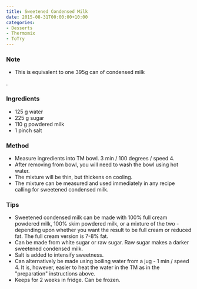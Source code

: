 ```yaml
---
title: Sweetened Condensed Milk
date: 2015-08-31T00:00:00+10:00
categories:
- Desserts
- Thermomix
- ToTry
---
```









### Note

-   This is equivalent to one 395g can of condensed milk

.

### Ingredients

* 125 g water
* 225 g sugar
* 110 g powdered milk
* 1 pinch salt

### Method

* Measure ingredients into TM bowl. 3 min / 100 degrees / speed 4.
* After removing from bowl, you will need to wash the bowl using hot water.
* The mixture will be thin, but thickens on cooling.
* The mixture can be measured and used immediately in any recipe calling for sweetened condensed milk.

### Tips

* Sweetened condensed milk can be made with 100% full cream powdered milk, 100% skim powdered milk, or a mixture of the two - depending upon whether you want the result to be full cream or reduced fat. The full cream version is 7-8% fat.
* Can be made from white sugar or raw sugar. Raw sugar makes a darker sweetened condensed milk.
* Salt is added to intensify sweetness.
* Can alternatively be made using boiling water from a jug                     - 1 min / speed 4. It is, however, easier to heat the water in the TM as in the "preparation" instructions above.
* Keeps for 2 weeks in fridge. Can be frozen.
